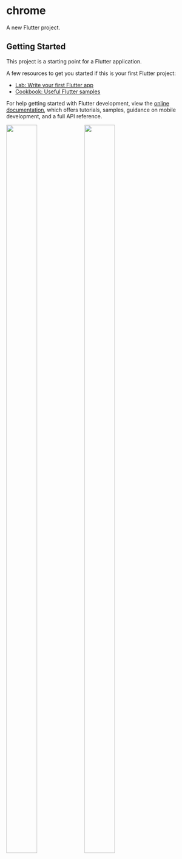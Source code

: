 # chrome

A new Flutter project.

## Getting Started

This project is a starting point for a Flutter application.

A few resources to get you started if this is your first Flutter project:

- [Lab: Write your first Flutter app](https://docs.flutter.dev/get-started/codelab)
- [Cookbook: Useful Flutter samples](https://docs.flutter.dev/cookbook)

For help getting started with Flutter development, view the
[online documentation](https://docs.flutter.dev/), which offers tutorials,
samples, guidance on mobile development, and a full API reference.

<p>
    <img src="https://github.com/DarshanKumbhani/chrome/assets/119837659/bdb27e2c-7844-495f-b731-a966eeb30258"
 height="70%" width="40%">
     <img src="https://github.com/DarshanKumbhani/chrome/assets/119837659/b8c1b33a-a794-41af-9817-24e39e0ad129"
 height="70%" width="40%">
  
  
  </p>

